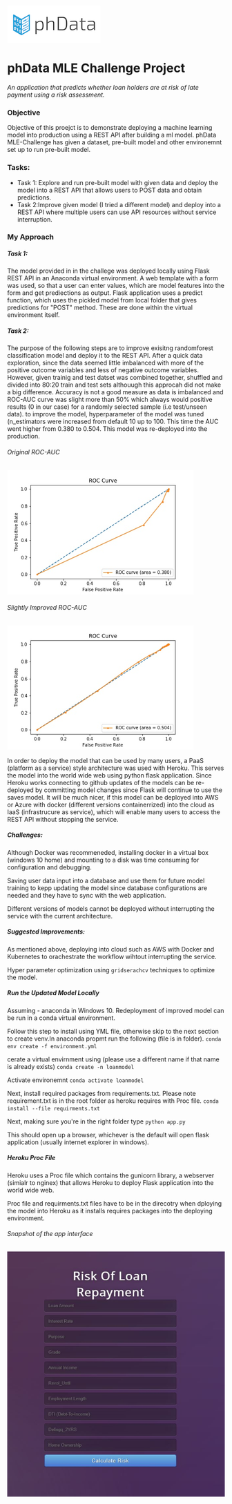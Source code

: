 ![phData Logo](img/phData_color_rgb.jpg "phData Logo")

# phData MLE Challenge Project
*An application that predicts whether loan holders are at risk of late payment using a risk assessment.*

### Objective
Objective of this proejct is to demonstrate deploying a machine learning model into production using a REST API after building a ml model. 
phData MLE-Challenge has given a dataset, pre-built model and other environemnt set up to run pre-built model.

### Tasks:
* Task 1: Explore and run pre-built model with given data and deploy the model into a REST API that allows users to POST data and obtain predictions.
* Task 2:Improve given model (I tried a different model) and deploy into a REST API where multiple users can use API resources without service interruption.

### My Approach
##### Task 1:
The model provided in in the challege was deployed locally using Flask REST API in an Anaconda virtual environment. A web template with a form was used, so that a user can enter values, which are model features into the form
and get prediections as output. Flask application uses a predict function, which uses the pickled model from local folder that gives predictions for "POST" method. These are done within the virtual environment itself.

##### Task 2:
The purpose of the following steps are to improve exisitng randomforest classification model and deploy it to the REST API. After a quick data exploration, since the data seemed little imbalanced with more of the positive outcome variables and less of negative 
outcome variables. However, given trainig and test datset was combined together, shuffled and divided into 80:20 train and test sets althouugh this approcah did not make a big difference. Accuracy is not a good measure 
as data is imbalanced and ROC-AUC curve was slight more than 50% which always would positive results (0 in our case) for a randomly selected sample (i.e test/unseen data).
to improve the model, hyperparameter of the model was tuned (n_estimators were increased from default 10 up to 100. This time the AUC went higher from 0.380 to 0.504. This model was re-deployed into the production.

###### Original ROC-AUC
![Original AUC](img/roc_curve_orig.jpg "Original AUC")

###### Slightly Improved ROC-AUC
![Imp AUC](img/roc_curve_imp.jpg "Imp AUC")

In order to deploy the model that can be used by many users, a PaaS (platform as a service) style architecture was used with Heroku. This serves the model into the world wide web using python flask application. Since Heroku works connecting to 
github updates of the models can be re-deployed by committing model changes since Flask will continue to use the saves model. It will be much nicer, if this model can be deployed into AWS or Azure with docker (different versions containerrized)
into the cloud as IaaS (infrastrucure as service), which will enable many users to access the REST API without stopping the service.

##### Challenges:
Although Docker was recommeneded, installing docker in a virtual box (windows 10 home) and mounting to a disk was time consuming for configuration and debugging.

Saving user data input into a database and use them for future model training to kepp updating the model since database configurations are needed and they have to sync with the web application.

Different versions of models cannot be deployed without interrupting the service with the current architecture.


##### Suggested Improvements:
As mentioned above, deploying into cloud such as AWS with Docker and Kubernetes to orachestrate the workflow wihtout interrupting the service.

Hyper parameter optimization using `gridserachcv` techniques to optimize the model.

##### Run the Updated Model Locally
Assuming  - anaconda in Windows 10. Redeployment of improved model can be run in a conda virtual environment. 

Follow this step to install using YML file, otherwise skip to the next section to create venv.In anaconda propmt run the following (file is in <env-setup> folder). 
`conda env create -f environment.yml`

cerate a virtual envirnment using (please use a different name if that name is already exists)
`conda create -n loanmodel`

Activate environemnt
`conda activate loanmodel`

Next, install required packages from requirements.txt. Please note requirement.txt is in the root folder as heroku requires with Proc file.
`conda install --file requirments.txt`

Next, making sure you're in the right folder type
`python app.py`

This should open up a browser, whichever is the default will open flask application (usually internet explorer in windows).

##### Heroku Proc File

Heroku uses a Proc file which contains the gunicorn library, a webserver (simialr to nginex) that allows Heroku to deploy Flask application into the world wide web.

Proc file and requirments.txt files have to be in the direcotry when dploying the model into Heroku as it installs requires packages into the deploying environment. 

###### Snapshot of the app interface
![App Interface](img/app_frontpage.jpg "App Interface")
